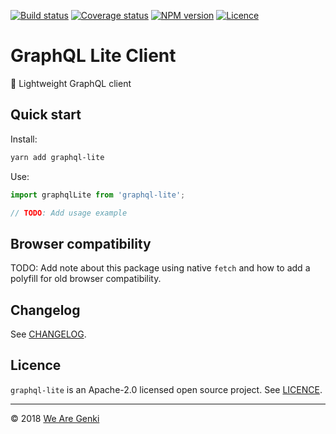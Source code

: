 <!-- markdownlint-disable first-line-h1 -->

[![Build status](https://img.shields.io/circleci/project/github/WeAreGenki/graphql-lite.svg)](https://circleci.com/gh/WeAreGenki/graphql-lite)
[![Coverage status](https://img.shields.io/codecov/c/github/WeAreGenki/graphql-lite.svg)](https://codecov.io/gh/WeAreGenki/graphql-lite)
[![NPM version](https://img.shields.io/npm/v/graphql-lite.svg)](https://www.npmjs.com/package/graphql-lite)
[![Licence](https://img.shields.io/npm/l/graphql-lite.svg)](https://github.com/WeAreGenki/graphql-lite/blob/master/LICENCE)

# GraphQL Lite Client

🍃 Lightweight GraphQL client

## Quick start

Install:

```sh
yarn add graphql-lite
```

Use:

```js
import graphqlLite from 'graphql-lite';

// TODO: Add usage example
```

## Browser compatibility

TODO: Add note about this package using native `fetch` and how to add a polyfill for old browser compatibility.

## Changelog

See [CHANGELOG](CHANGELOG.md).

## Licence

`graphql-lite` is an Apache-2.0 licensed open source project. See [LICENCE](https://github.com/WeAreGenki/graphql-lite/blob/master/LICENCE).

---

© 2018 [We Are Genki](https://wearegenki.com)

